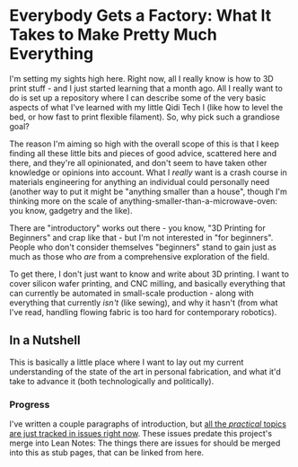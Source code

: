 # Everybody Gets a Factory: What It Takes to Make Pretty Much Everything

I'm setting my sights high here. Right now, all I really know is how to 3D print stuff - and I just started learning that a month ago. All I really want to do is set up a repository where I can describe some of the very basic aspects of what I've learned with my little Qidi Tech I (like how to level the bed, or how fast to print flexible filament). So, why pick such a grandiose goal?

The reason I'm aiming so high with the overall scope of this is that I keep finding all these little bits and pieces of good advice, scattered here and there, and they're all opinionated, and don't seem to have taken other knowledge or opinions into account. What I *really* want is a crash course in materials engineering for anything an individual could personally need (another way to put it might be "anything smaller than a house", though I'm thinking more on the scale of anything-smaller-than-a-microwave-oven: you know, gadgetry and the like).

There are "introductory" works out there - you know, "3D Printing for Beginners" and crap like that - but I'm not interested in "for beginners". People who don't consider themselves "beginners" stand to gain just as much as those who *are* from a comprehensive exploration of the field.

To get there, I don't just want to know and write about 3D printing. I want to cover silicon wafer printing, and CNC milling, and basically everything that can currently be automated in small-scale production - along with everything that currently *isn't* (like sewing), and why it hasn't (from what I've read, handling flowing fabric is too hard for contemporary robotics).

## In a Nutshell

This is basically a little place where I want to lay out my current understanding of the state of the art in personal fabrication, and what it'd take to advance it (both technologically and politically).

### Progress

I've written a couple paragraphs of introduction, but [all the *practical* topics are just tracked in issues right now](https://github.com/stuartpb/everybody-gets-a-factory/issues). These issues predate this project's merge into Lean Notes: The things there are issues for should be merged into this as stub pages, that can be linked from here.
